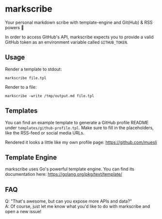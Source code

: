 # markscribe

Your personal markdown scribe with template-engine and Git(Hub) & RSS powers 📜

In order to access GitHub's API, markscribe expects you to provide a valid
GitHub token as an environment variable called `GITHUB_TOKEN`.

## Usage

Render a template to stdout:

    markscribe file.tpl

Render to a file:

    markscribe -write /tmp/output.md file.tpl

## Templates

You can find an example template to generate a GitHub profile README under
`templates/github-profile.tpl`. Make sure to fill in the placeholders, like
the RSS-feed or social media URLs.

Rendered it looks a little like my own profile page: https://github.com/muesli

## Template Engine

markscribe uses Go's powerful template engine. You can find its documentation
here: https://golang.org/pkg/text/template/

## FAQ

Q: "That's awesome, but can you expose more APIs and data?"  
A: Of course, just let me know what you'd like to do with markscribe and open a new issue!
